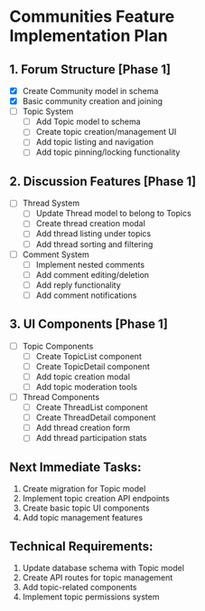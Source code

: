 # Communities Feature Implementation Plan

## 1. Forum Structure [Phase 1]
- [x] Create Community model in schema
- [x] Basic community creation and joining
- [ ] Topic System
  - [ ] Add Topic model to schema
  - [ ] Create topic creation/management UI
  - [ ] Add topic listing and navigation
  - [ ] Add topic pinning/locking functionality

## 2. Discussion Features [Phase 1]
- [ ] Thread System
  - [ ] Update Thread model to belong to Topics
  - [ ] Create thread creation modal
  - [ ] Add thread listing under topics
  - [ ] Add thread sorting and filtering
- [ ] Comment System
  - [ ] Implement nested comments
  - [ ] Add comment editing/deletion
  - [ ] Add reply functionality
  - [ ] Add comment notifications

## 3. UI Components [Phase 1]
- [ ] Topic Components
  - [ ] Create TopicList component
  - [ ] Create TopicDetail component
  - [ ] Add topic creation modal
  - [ ] Add topic moderation tools
- [ ] Thread Components
  - [ ] Create ThreadList component
  - [ ] Create ThreadDetail component
  - [ ] Add thread creation form
  - [ ] Add thread participation stats

## Next Immediate Tasks:
1. Create migration for Topic model
2. Implement topic creation API endpoints
3. Create basic topic UI components
4. Add topic management features

## Technical Requirements:
1. Update database schema with Topic model
2. Create API routes for topic management
3. Add topic-related components
4. Implement topic permissions system